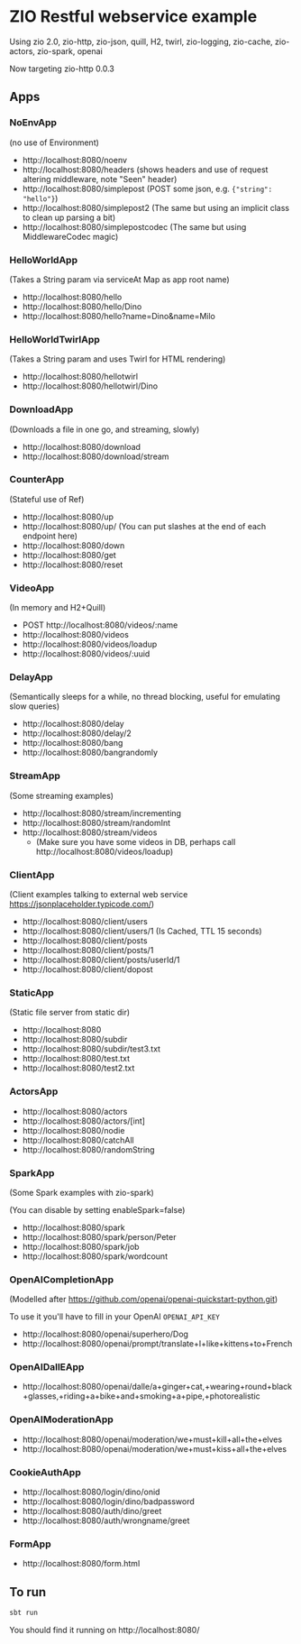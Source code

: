 # ZIO Restful webservice example

Using zio 2.0, zio-http, zio-json, quill, H2, twirl, zio-logging, zio-cache, zio-actors, zio-spark, openai

Now targeting zio-http 0.0.3

## Apps

### NoEnvApp
(no use of Environment)
  - http://localhost:8080/noenv
  - http://localhost:8080/headers (shows headers and use of request altering middleware, note "Seen" header)
  - http://localhost:8080/simplepost (POST some json, e.g. ```{"string": "hello"}```)
  - http://localhost:8080/simplepost2 (The same but using an implicit class to clean up parsing a bit)
  - http://localhost:8080/simplepostcodec (The same but using MiddlewareCodec magic)

### HelloWorldApp
(Takes a String param via serviceAt Map as app root name)
  - http://localhost:8080/hello
  - http://localhost:8080/hello/Dino
  - http://localhost:8080/hello?name=Dino&name=Milo

### HelloWorldTwirlApp
(Takes a String param and uses Twirl for HTML rendering)
  - http://localhost:8080/hellotwirl
  - http://localhost:8080/hellotwirl/Dino

### DownloadApp
(Downloads a file in one go, and streaming, slowly)
  - http://localhost:8080/download
  - http://localhost:8080/download/stream

### CounterApp
(Stateful use of Ref)
  - http://localhost:8080/up
  - http://localhost:8080/up/ (You can put slashes at the end of each endpoint here)
  - http://localhost:8080/down
  - http://localhost:8080/get
  - http://localhost:8080/reset 

### VideoApp
(In memory and H2+Quill)
  - POST http://localhost:8080/videos/:name
  - http://localhost:8080/videos
  - http://localhost:8080/videos/loadup
  - http://localhost:8080/videos/:uuid 

### DelayApp
(Semantically sleeps for a while, no thread blocking, useful for emulating slow queries)
- http://localhost:8080/delay
- http://localhost:8080/delay/2
- http://localhost:8080/bang
- http://localhost:8080/bangrandomly

### StreamApp
(Some streaming examples)
- http://localhost:8080/stream/incrementing
- http://localhost:8080/stream/randomInt
- http://localhost:8080/stream/videos
  - (Make sure you have some videos in DB, perhaps call http://localhost:8080/videos/loadup)

### ClientApp
(Client examples talking to external web service https://jsonplaceholder.typicode.com/)
- http://localhost:8080/client/users
- http://localhost:8080/client/users/1 (Is Cached, TTL 15 seconds)
- http://localhost:8080/client/posts
- http://localhost:8080/client/posts/1
- http://localhost:8080/client/posts/userId/1 
- http://localhost:8080/client/dopost

### StaticApp
(Static file server from static dir)
- http://localhost:8080
- http://localhost:8080/subdir
- http://localhost:8080/subdir/test3.txt 
- http://localhost:8080/test.txt
- http://localhost:8080/test2.txt

### ActorsApp
- http://localhost:8080/actors
- http://localhost:8080/actors/[int]
- http://localhost:8080/nodie
- http://localhost:8080/catchAll
- http://localhost:8080/randomString

### SparkApp
(Some Spark examples with zio-spark)

(You can disable by setting enableSpark=false)
- http://localhost:8080/spark
- http://localhost:8080/spark/person/Peter
- http://localhost:8080/spark/job
- http://localhost:8080/spark/wordcount

### OpenAICompletionApp
(Modelled after https://github.com/openai/openai-quickstart-python.git)

To use it you'll have to fill in your OpenAI `OPENAI_API_KEY`

- http://localhost:8080/openai/superhero/Dog
- http://localhost:8080/openai/prompt/translate+I+like+kittens+to+French

### OpenAIDallEApp

- http://localhost:8080/openai/dalle/a+ginger+cat,+wearing+round+black+glasses,+riding+a+bike+and+smoking+a+pipe,+photorealistic

### OpenAIModerationApp

- http://localhost:8080/openai/moderation/we+must+kill+all+the+elves
- http://localhost:8080/openai/moderation/we+must+kiss+all+the+elves

### CookieAuthApp

- http://localhost:8080/login/dino/onid
- http://localhost:8080/login/dino/badpassword
- http://localhost:8080/auth/dino/greet
- http://localhost:8080/auth/wrongname/greet

### FormApp

- http://localhost:8080/form.html

## To run

```scala
sbt run
```

You should find it running on http://localhost:8080/
